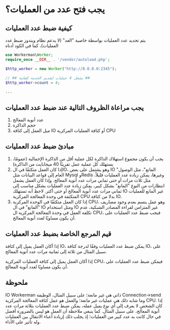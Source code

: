 # يجب فتح عدد من العمليات؟

## كيفية ضبط عدد العمليات
يتم تحديد عدد العمليات بواسطة خاصية "العد" (لا يدعم نظام ويندوز ضبط عدد العمليات)، كما في الكود أدناه
```php
use Workerman\Worker;
require_once __DIR__ . '/vendor/autoload.php';

$http_worker = new Worker("http://0.0.0.0:2345");

// ## يشغل 4 عمليات لتقديم الخدمة للعامة ##
$http_worker->count = 4;

...
```

## يجب مراعاة الظروف التالية عند ضبط عدد العمليات
1. عدد أنوية المعالج
2. حجم الذاكرة
3. ميل العمل إلى كثافة IO أو كثافة العمليات المركزية CPU

## مبادئ ضبط عدد العمليات
1. يجب أن يكون مجموع استهلاك الذاكرة لكل عملية أقل من الذاكرة الإجمالية (عمومًا، يستهلك كل عملية عمل تقريبًا 40 ميجابايت من الذاكرة)
2. إذا كان العمل متكثفًا في الIO، وهو يشتمل على بعض IO "المانع"، مثل الوصول العام إلى قواعد البيانات مثل Mysql وRedis وغيرها، يمكن زيادة عدد العمليات قليلاً، مثل ثلاث مرات أو حتى ثماني مرات عدد أنوية المعالج. وإذا كان العمل يشمل انتظارات من النوع "المانع" بشكل كبير، يمكن زيادة عدد العمليات بشكل مناسب إلى ثماني مرات عدد أنوية المعالج أو حتى أكثر. لاحظ أنه تستهلك IO غير المانع للعمليات المتكثفة في وحدة المعالجة المركزية CPU بدلا من كثافة IO.
3. إذا كان العمل متكثفًا في الوحدة المركزية CPU، وهو عمل يتسم بعدم وجود مصاريف "المانع" في ال IO ومثل استخدام IO غير المتزامن لقراءة المصادر الشبكية، عدم تكلفة العمل في وحدة المعالجة المركزية ال CPU، فيجب ضبط عدد العمليات على أن يكون مساويًا لعدد أنوية المعالج.

## قيم المرجع الخاصة بضبط عدد العمليات
إذا أكان العمل يميل إلى كثافة IO، يمكن ضبط عدد العمليات وفقًا لدرجة كثافة IO، على سبيل المثال من ثلاثة إلى ثمانية مرات عدد أنوية المعالج.

إذا أكان العمل يميل إلى كثافة العمليات المركزية CPU، فيمكن ضبط عدد العمليات على أن يكون مساويًا لعدد أنوية المعالج.

## ملحوظة
IO Workerman ذاتي هي غير مانعة؛ على سبيل المثال، الوظيفة Connection->send وما شابه ذلك هي عمليات غير مانعة؛ والعمل هو عمل كثافة المعالجة المركزية CPU. إذا كان الشخص لا يعرف إلى أي نوع يميل عمله، يمكن ضبط عدد العمليات بثلاثة مرات عدد أنوية المعالج، على سبيل المثال.
كما ينبغي ملاحظة أن العمل هو ليس بالضرورة أفضل في حال كانت به عدد كبير من العمليات؛ إذ يجلب ذلك إزيادة أعباء الانتقال بين العمليات وله تأثير على الأداء.

